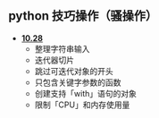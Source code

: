 ## python 技巧操作（骚操作）
+ [**10.28**](https://github.com/2048JiaLi/PY3_privacy/blob/master/py%E6%8A%80%E5%B7%A7%E6%93%8D%E4%BD%9C/1028.md)
   + 整理字符串输入
   + 迭代器切片
   + 跳过可迭代对象的开头
   + 只包含关键字参数的函数
   + 创建支持「with」语句的对象
   + 限制「CPU」和内存使用量
